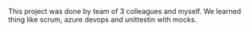 This project was done by team of 3 colleagues and myself.
We learned thing like scrum, azure devops and unittestin with mocks.
